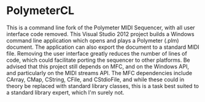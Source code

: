 # PolymeterCL

This is a command line fork of the Polymeter MIDI Sequencer, with all user interface code removed. This Visual Studio 2012 project builds a Windows command line application which opens and plays a Polymeter (.plm) document. The application can also export the document to a standard MIDI file. Removing the user interface greatly reduces the number of lines of code, which could facilitate porting the sequencer to other platforms. Be advised that this project still depends on MFC, and on the Windows API, and particularly on the MIDI streams API. The MFC dependencies include CArray, CMap, CString, CFile, and CStdioFile, and while these could in theory be replaced with standard library classes, this is a task best suited to a standard library expert, which I'm surely not.




